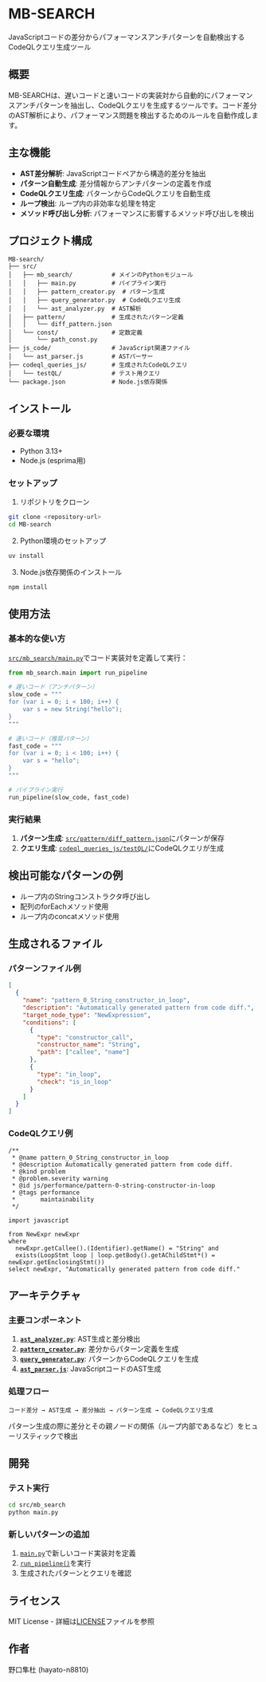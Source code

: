 # MB-SEARCH

JavaScriptコードの差分からパフォーマンスアンチパターンを自動検出するCodeQLクエリ生成ツール

## 概要

MB-SEARCHは、遅いコードと速いコードの実装対から自動的にパフォーマンスアンチパターンを抽出し、CodeQLクエリを生成するツールです。コード差分のAST解析により、パフォーマンス問題を検出するためのルールを自動作成します。

## 主な機能

- **AST差分解析**: JavaScriptコードペアから構造的差分を抽出
- **パターン自動生成**: 差分情報からアンチパターンの定義を作成
- **CodeQLクエリ生成**: パターンからCodeQLクエリを自動生成
- **ループ検出**: ループ内の非効率な処理を特定
- **メソッド呼び出し分析**: パフォーマンスに影響するメソッド呼び出しを検出

## プロジェクト構成

```
MB-search/
├── src/
│   ├── mb_search/           # メインのPythonモジュール
│   │   ├── main.py          # パイプライン実行
│   │   ├── pattern_creator.py  # パターン生成
│   │   ├── query_generator.py  # CodeQLクエリ生成
│   │   └── ast_analyzer.py  # AST解析
│   ├── pattern/             # 生成されたパターン定義
│   │   └── diff_pattern.json
│   └── const/               # 定数定義
│       └── path_const.py
├── js_code/                 # JavaScript関連ファイル
│   └── ast_parser.js        # ASTパーサー
├── codeql_queries_js/       # 生成されたCodeQLクエリ
│   └── testQL/              # テスト用クエリ
└── package.json             # Node.js依存関係
```

## インストール

### 必要な環境

- Python 3.13+
- Node.js (esprima用)

### セットアップ

1. リポジトリをクローン
```bash
git clone <repository-url>
cd MB-search
```

2. Python環境のセットアップ
```bash
uv install
```

3. Node.js依存関係のインストール
```bash
npm install
```

## 使用方法

### 基本的な使い方

[`src/mb_search/main.py`](src/mb_search/main.py)でコード実装対を定義して実行：

```python
from mb_search.main import run_pipeline

# 遅いコード（アンチパターン）
slow_code = """
for (var i = 0; i < 100; i++) {
    var s = new String("hello");
}
"""

# 速いコード（推奨パターン）
fast_code = """
for (var i = 0; i < 100; i++) {
    var s = "hello";
}
"""

# パイプライン実行
run_pipeline(slow_code, fast_code)
```

### 実行結果

1. **パターン生成**: [`src/pattern/diff_pattern.json`](src/pattern/diff_pattern.json)にパターンが保存
2. **クエリ生成**: [`codeql_queries_js/testQL/`](codeql_queries_js/testQL/)にCodeQLクエリが生成

## 検出可能なパターンの例

- ループ内のStringコンストラクタ呼び出し
- 配列のforEachメソッド使用
- ループ内のconcatメソッド使用


## 生成されるファイル

### パターンファイル例
```json
[
  {
    "name": "pattern_0_String_constructor_in_loop",
    "description": "Automatically generated pattern from code diff.",
    "target_node_type": "NewExpression",
    "conditions": [
      {
        "type": "constructor_call",
        "constructor_name": "String",
        "path": ["callee", "name"]
      },
      {
        "type": "in_loop",
        "check": "is_in_loop"
      }
    ]
  }
]
```

### CodeQLクエリ例
```ql
/**
 * @name pattern_0_String_constructor_in_loop
 * @description Automatically generated pattern from code diff.
 * @kind problem
 * @problem.severity warning
 * @id js/performance/pattern-0-string-constructor-in-loop
 * @tags performance
 *       maintainability
 */

import javascript

from NewExpr newExpr
where
  newExpr.getCallee().(Identifier).getName() = "String" and
  exists(LoopStmt loop | loop.getBody().getAChildStmt*() = newExpr.getEnclosingStmt())
select newExpr, "Automatically generated pattern from code diff."
```

## アーキテクチャ

### 主要コンポーネント

1. **[`ast_analyzer.py`](src/mb_search/ast_analyzer.py)**: AST生成と差分検出
2. **[`pattern_creator.py`](src/mb_search/pattern_creator.py)**: 差分からパターン定義を生成
3. **[`query_generator.py`](src/mb_search/query_generator.py)**: パターンからCodeQLクエリを生成
4. **[`ast_parser.js`](js_code/ast_parser.js)**: JavaScriptコードのAST生成

### 処理フロー

```
コード差分 → AST生成 → 差分抽出 → パターン生成 → CodeQLクエリ生成
```

パターン生成の際に差分とその親ノードの関係（ループ内部であるなど）をヒューリスティックで検出

## 開発

### テスト実行

```bash
cd src/mb_search
python main.py
```

### 新しいパターンの追加

1. [`main.py`](src/mb_search/main.py)で新しいコード実装対を定義
2. [`run_pipeline()`](src/mb_search/main.py)を実行
3. 生成されたパターンとクエリを確認

## ライセンス

MIT License - 詳細は[LICENSE](LICENSE)ファイルを参照

## 作者

野口隼杜 (hayato-n8810)